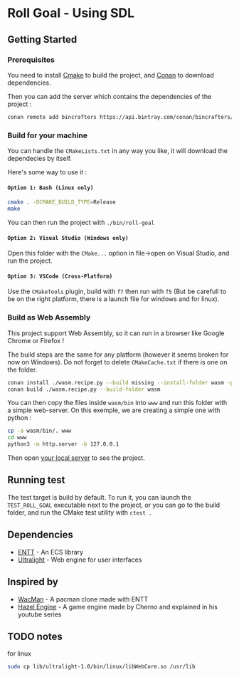 # Roll Goal - Using SDL

## Getting Started

### Prerequisites

You need to install [Cmake](https://cmake.org/) to build the project, and [Conan](https://conan.io/) to download dependencies.

Then you can add the server which contains the dependencies of the project :

```bash
conan remote add bincrafters https://api.bintray.com/conan/bincrafters/public-conan
```

### Build for your machine

You can handle the `CMakeLists.txt` in any way you like, it will download the dependecies by itself. 

Here's some way to use it :

#### `Option 1: Bash (Linux only)`

```bash
cmake . -DCMAKE_BUILD_TYPE=Release
make
```

You can then run the project with `./bin/roll-goal`

#### `Option 2: Visual Studio (Windows only)`

Open this folder with the `CMake...` option in file->open on Visual Studio, and run the project.

#### `Option 3: VSCode (Cross-Platform)`

Use the `CMakeTools` plugin, build with `f7` then run with `f5` (But be carefull to be on the right platform, there is a launch file for windows and for linux).

### Build as Web Assembly

This project support Web Assembly, so it can run in a browser like Google Chrome or Firefox !

The build steps are the same for any platform (however it seems broken for now on Windows). Do not forget to delete `CMakeCache.txt` if there is one on the folder.

```bash
conan install ./wasm.recipe.py --build missing --install-folder wasm -pr ./wasm.profile
conan build ./wasm.recipe.py --build-folder wasm
```

You can then copy the files inside `wasm/bin` into `www` and run this folder with a simple web-server. On this exemple, we are creating a simple one with python :

```bash
cp -a wasm/bin/. www
cd www
python3 -m http.server -b 127.0.0.1
```

Then open [your local server](http://127.0.0.1:8000/) to see the project.

## Running test

The test target is build by default. To run it, you can launch the `TEST_ROLL_GOAL` executable next to the project, or you can go to the build folder, and run the CMake test utility with `ctest .`

## Dependencies

- [ENTT](https://github.com/skypjack/entt) - An ECS library
- [Ultralight](https://ultralig.ht/) - Web engine for user interfaces

## Inspired by

- [WacMan](https://github.com/carlfindahl/wacman) - A pacman clone made with ENTT
- [Hazel Engine](https://github.com/TheCherno/Hazel) - A game engine made by Cherno and explained in his youtube series


## TODO notes

for linux
```bash
sudo cp lib/ultralight-1.0/bin/linux/libWebCore.so /usr/lib
```
